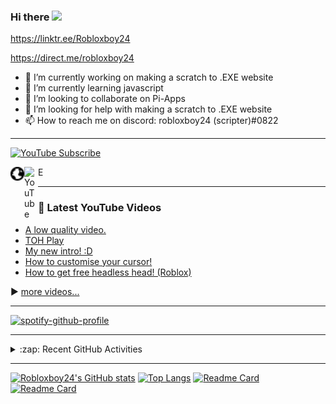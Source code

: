 ### Hi there <img src="https://raw.githubusercontent.com/SudhanPlayz/SudhanPlayz/master/images/WaveIcon.gif" width="30px">

https://linktr.ee/Robloxboy24

https://direct.me/robloxboy24


- 🔭 I’m currently working on making a scratch to .EXE website
- 🌱 I’m currently learning javascript
- 👯 I’m looking to collaborate on Pi-Apps
- 🤔 I’m looking for help with making a scratch to .EXE website
- 📫 How to reach me on discord: robloxboy24 (scripter)#0822

---

[![YouTube Subscribe](https://img.shields.io/badge/YouTube_@robloxboy24%20scratch-SUBSCRIBE-red?logo=youtube&style=for-the-badge&logoColor=red)](https://www.youtube.com/channel/UCnQuzHuOqSvglL3x7Co0CFg?sub_confirmation=1)

[<img align="left" alt="Website" width="22px" src="https://raw.githubusercontent.com/iconic/open-iconic/master/svg/globe.svg" />][website] 
[<img align="left" alt="YouTube" width="22px" src="https://raw.githubusercontent.com/n3wt0n/n3wt0n/master/assets/youtube.svg" />][youtube]



E

---

### 🎥 Latest YouTube Videos

<!-- YOUTUBE:START -->
- [A low quality video.](https://www.youtube.com/watch?v=q5-KSSnyVDg)
- [TOH Play](https://www.youtube.com/watch?v=-a5_B5sQVpc)
- [My new intro! :D](https://www.youtube.com/watch?v=0n1fRBb1djc)
- [How to customise your cursor!](https://www.youtube.com/watch?v=l0QtD-qlO-A)
- [How to get free headless head! (Roblox)](https://www.youtube.com/watch?v=AAFJo56QLc0)
<!-- YOUTUBE:END -->

▶ [more videos...][youtube]

---

[![spotify-github-profile](https://spotify-github-profile.vercel.app/api/view?uid=m72ae80vbhfkhvwqm7ziqzh8w&cover_image=true&theme=default)](https://spotify-github-profile.vercel.app/api/view?uid=m72ae80vbhfkhvwqm7ziqzh8w&redirect=true)

---

<details>
  <summary>:zap: Recent GitHub Activities</summary>
  
<!--START_SECTION:activity-->
1. 🗣 Commented on [#8](https://github.com/turtiustrek/taskmanager/issues/8) in [turtiustrek/taskmanager](https://github.com/turtiustrek/taskmanager)
<!--END_SECTION:activity-->

</details>

---

[![Robloxboy24's GitHub stats](https://github-readme-stats.vercel.app/api?username=robloxboy24&show_icons=true&theme=kacho_ga)](https://github.com/robloxboy24)
[![Top Langs](https://github-readme-stats.vercel.app/api/top-langs/?username=robloxboy24&layout=compact&theme=slateorange)](https://github.com/robloxboy24)
[![Readme Card](https://github-readme-stats.vercel.app/api/pin/?username=robloxboy24&repo=robloxboy24.github.io&theme=darcula)](https://github.com/robloxboy24/robloxboy24.github.io)
[![Readme Card](https://github-readme-stats.vercel.app/api/pin/?username=robloxboy24&repo=Bongo-Cat-Pi-Apps-Download&theme=maroongold)](https://github.com/robloxboy24/Bongo-Cat-Pi-Apps-Download)







[website]: https://robloxboy24.github.io
[youtube]: https://www.youtube.com/channel/UCnQuzHuOqSvglL3x7Co0CFg
